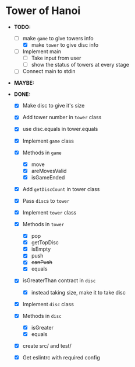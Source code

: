 # Tower of Hanoi

- **TODO:**

  - [ ] make `game` to give towers info 
    - [x] make `tower` to give disc info
  - [ ] Implement main
    - [ ] Take input from user
    - [ ] show the status of towers at every stage
  - [ ] Connect main to stdin

- **MAYBE:**


- **DONE:**
  - [x] Make disc to give it's size
  - [x] Add tower number in `tower` class
  - [x] use disc.equals in tower.equals
  - [x] Implement `game` class
  - [x] Methods in `game`
    - [x] move
    - [x] areMovesValid
    - [x] isGameEnded
  - [x] Add `getDiscCount` in tower class
  - [x] Pass `disc`s to `tower`
  - [x] Implement `tower` class
  - [x] Methods in `tower`
    - [x] pop
    - [x] getTopDisc
    - [x] isEmpty
    - [x] push
    - [x] ~~canPush~~
    - [x] equals
  - [x] isGreaterThan contract in `disc`
    - [x] instead taking size, make it to take disc
  - [x] Implement `disc` class
  - [x] Methods in `disc`
    - [x] isGreater
    - [x] equals
  - [x] create src/ and test/
  - [x] Get eslintrc with required config

